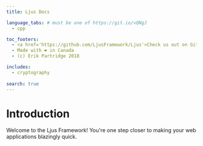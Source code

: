```yaml
---
title: Ljus Docs

language_tabs: # must be one of https://git.io/vQNgJ
  - cpp

toc_footers:
  - <a href='https://github.com/LjusFramework/Ljus'>Check us out on GitHub</a>
  - Made with ❤️ in Canada
  - (c) Erik Partridge 2018 

includes:
  - cryptography
  
search: true
---
```


# Introduction

Welcome to the Ljus Framework! You're one step closer to making your web applications blazingly quick.


